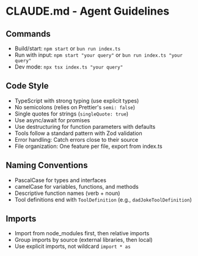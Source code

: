 # CLAUDE.md - Agent Guidelines

## Commands
- Build/start: `npm start` or `bun run index.ts`
- Run with input: `npm start "your query"` or `bun run index.ts "your query"`
- Dev mode: `npx tsx index.ts "your query"`

## Code Style
- TypeScript with strong typing (use explicit types)
- No semicolons (relies on Prettier's `semi: false`)
- Single quotes for strings (`singleQuote: true`)
- Use async/await for promises
- Use destructuring for function parameters with defaults
- Tools follow a standard pattern with Zod validation
- Error handling: Catch errors close to their source
- File organization: One feature per file, export from index.ts

## Naming Conventions
- PascalCase for types and interfaces
- camelCase for variables, functions, and methods
- Descriptive function names (verb + noun)
- Tool definitions end with `ToolDefinition` (e.g., `dadJokeToolDefinition`)

## Imports
- Import from node_modules first, then relative imports
- Group imports by source (external libraries, then local)
- Use explicit imports, not wildcard `import * as`